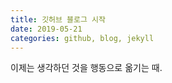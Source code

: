 ```yaml
---
title: 깃허브 블로그 시작
date: 2019-05-21
categories: github, blog, jekyll
---
```



이제는 생각하던 것을 행동으로 옮기는 때.
